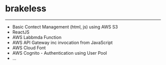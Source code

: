 # brakeless
<hr>
  <ul>
    <li>Basic Contect Management (html, js) using AWS S3</li>
    <li>ReactJS</li>
    <li>AWS Labbmda Function</li>
    <li>AWS API Gateway inc invocation from JavaScript</li>
    <li>AWS Cloud Font</li>
    <li>AWS Cognito - Authentication using User Pool</li>
    <li>...</li>
  </ul>
